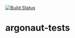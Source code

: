 [![Build Status](https://travis-ci.com/mauriciofierrom/argonaut-tests.svg?branch=master)](https://travis-ci.com/mauriciofierrom/argonaut-tests)
# argonaut-tests
